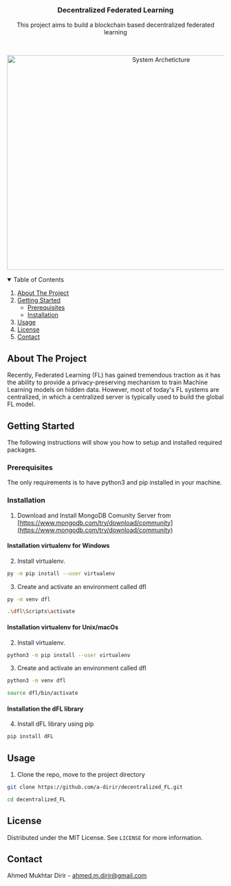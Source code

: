 

<!-- PROJECT LOGO -->
<br />
<p align="center">
  <h3 align="center">Decentralized Federated Learning</h3>

  <p align="center">
    This project aims to build a blockchain based decentralized federated learning
    <br />
  </p>
  <br />

  <p align="center">
  <img src="images/sys_arch.jpg" alt="System Archeticture" width="700" height="500">
  <br />
  </p>
  
</p>


 

<!-- TABLE OF CONTENTS -->
<details open="open">
  <summary>Table of Contents</summary>
  <ol>
    <li>
      <a href="#about-the-project">About The Project</a>
    </li>
    <li>
      <a href="#getting-started">Getting Started</a>
      <ul>
        <li><a href="#prerequisites">Prerequisites</a></li>
        <li><a href="#installation">Installation</a></li>
      </ul>
    </li>
    <li><a href="#usage">Usage</a></li>
    <li><a href="#license">License</a></li>
    <li><a href="#contact">Contact</a></li>
  </ol>
</details>



<!-- ABOUT THE PROJECT -->
## About The Project
Recently, Federated Learning (FL) has gained tremendous traction as it has the ability to provide a privacy-preserving mechanism to train Machine Learning models on hidden data. However, most of today's FL systems are centralized, in which a centralized server is typically used to build the global FL model. 


<!-- <p align="center">
<!--   <img src="images/exchanged_blocks.png" alt="Number of exchanged blocks" width="500" height="400">
  <br />
</p>  -->

<!-- GETTING STARTED -->
## Getting Started

The following instructions will show you how to setup and installed required packages.

### Prerequisites

The only requirements is to have python3 and pip installed in your machine.

### Installation

1. Download and Install MongoDB Comunity Server from [https://www.mongodb.com/try/download/community](https://www.mongodb.com/try/download/community)

#### Installation virtualenv for Windows
2. Install virtualenv.
  ```sh
  py -m pip install --user virtualenv
```
   
3. Create and activate an environment called dfl
  ```sh
  py -m venv dfl

  .\dfl\Scripts\activate
```

#### Installation virtualenv for Unix/macOs
2. Install virtualenv.
  ```sh
  python3 -m pip install --user virtualenv
```
   
3. Create and activate an environment called dfl
  ```sh
  python3 -m venv dfl

  source dfl/bin/activate
```

#### Installation the dFL library
4. Install dFL library using pip
  ```sh
  pip install dFL
```

<!-- USAGE EXAMPLES -->
## Usage

1. Clone the repo, move to the project directory
  ```sh
  git clone https://github.com/a-dirir/decentralized_FL.git

  cd decentralized_FL
  ```



<!-- LICENSE -->
## License

Distributed under the MIT License. See `LICENSE` for more information.



<!-- CONTACT -->
## Contact
Ahmed Mukhtar Dirir -  ahmed.m.dirir@gmail.com




